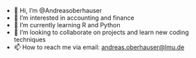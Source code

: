 - 👋 Hi, I’m @Andreasoberhauser
- 👀 I’m interested in accounting and finance
- 🌱 I’m currently learning R and Python
- 💞️ I’m looking to collaborate on projects and learn new coding techniques
- 📫 How to reach me via email: andreas.oberhauser@lmu.de

<!---
Andreasoberhauser/Andreasoberhauser is a ✨ special ✨ repository because its `README.md` (this file) appears on your GitHub profile.
You can click the Preview link to take a look at your changes.
--->
